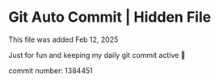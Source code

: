 # Git Auto Commit | Hidden File

This file was added Feb 12, 2025

Just for fun and keeping my daily git commit active 🤪

commit number: 1384451
